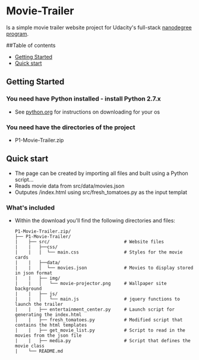 # Movie-Trailer

Is a simple movie trailer website project for Udacity's full-stack [nanodegree program](https://www.udacity.com/nanodegree).

##Table of contents

- [Getting Started](#getting-started)
- [Quick start](#quick-start)

## Getting Started

### You need have Python installed - install Python 2.7.x

- See [python.org](https://www.python.org/downloads/) for instructions on downloading for your os

### You need have the directories of the project

- P1-Movie-Trailer.zip

## Quick start

- The page can be created by importing all files and built using a Python script...
- Reads movie data from src/data/movies.json
- Outputes /index.html using src/fresh_tomatoes.py as the input templat

### What's included

- Within the download you'll find the following directories and files:

  ```
  P1-Movie-Trailer.zip/
  ├── P1-Movie-Trailer/
  |    ├── src/                            # Website files
  |    |   ├──css/
  |    |   |  └── main.css                 # Styles for the movie cards
  |    |   ├──data/
  |    |   │  └── movies.json              # Movies to display stored in json format
  |    |   ├── img/
  |    |   │   └── movie-projector.png     # Wallpaper site background
  |    |   ├── js/
  |    |   │   └── main.js                 # jquery functions to launch the trailer
  |    |   ├── entertainment_center.py     # Launch script for generating the index.html
  |    |   ├── fresh_tomatoes.py           # Modified script that contains the html templates
  |    |   ├── get_movie_list.py           # Script to read in the movies from the json file
  |    |   ├── media.py                    # Script that defines the movie class
  |    └── README.md
  ```
